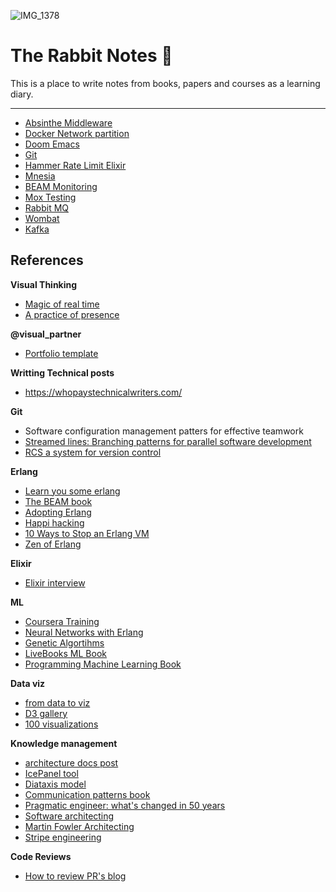 ![IMG_1378](https://github.com/carlogilmar/the-rabbit-notes/assets/17634377/e526c77c-baff-4e65-b195-135e2aff702b)

# The Rabbit Notes 🐇

This is a place to write notes from books, papers and courses as a learning diary.

---

- [Absinthe Middleware](rabbit_holes/absinthe.md)
- [Docker Network partition](rabbit_holes/docker.md)
- [Doom Emacs](rabbit_holes/emacs_doom.md)
- [Git](rabbit_holes/git-learning.md)
- [Hammer Rate Limit Elixir](rabbit_holes/hammer.md)
- [Mnesia](rabbit_holes/mnesia_basics.md)
- [BEAM Monitoring](rabbit_holes/monitoring.md)
- [Mox Testing](rabbit_holes/mox.md)
- [Rabbit MQ](rabbit_holes/rabbitmq.md)
- [Wombat](rabbit_holes/wombat.md)
- [Kafka](rabbit_holes/kafka.md)


## References

**Visual Thinking**
- [Magic of real time](https://www.griotseye.com/insights/magic-realtime?fbclid=IwAR18itCVCuCMdrqsap1UX2PKRzAYFFBBhpQTIoHf5hhEm9z-CyC-Hj6VdHk)
- [A practice of presence](https://www.byjuliabakay.com/post/graphic-recording-a-practice-of-presence?fbclid=IwAR2ev27DvkY3lcNX88bT3iqdKPiS3L3ogjTMYd_JG4P9k-xwEhsRnM1Xvvg)

**@visual_partner**

- [Portfolio template](https://themeforest.net/item/info-personal-portfolio-resume-template/48947458)

**Writting Technical posts**

- https://whopaystechnicalwriters.com/

**Git**

- Software configuration management patters for effective teamwork
- [Streamed lines: Branching patterns for parallel software development](https://acme.bradapp.net/branching/)
- [RCS a system for version control](https://www.gnu.org/software/rcs/tichy-paper.pdf)


**Erlang**

- [Learn you some erlang](https://learnyousomeerlang.com/content)
- [The BEAM book](https://blog.stenmans.org/theBeamBook/)
- [Adopting Erlang](https://adoptingerlang.org/docs/development/setup/)
- [Happi hacking](https://happihacking.com/blog/)
- [10 Ways to Stop an Erlang VM](https://medium.com/erlang-battleground/10-ways-to-stop-an-erlang-vm-7016bd593a5)
- [Zen of Erlang](https://ferd.ca/the-zen-of-erlang.html)


**Elixir**

- [Elixir interview](https://medium.com/@marinakrasnovatr81/few-popular-elixir-and-erlang-interview-questions-you-would-like-to-be-prepared-to-eb5d9aa0f18)

**ML**

- [Coursera Training](https://www.coursera.org/specializations/machine-learning-introduction?#courses)
- [Neural Networks with Erlang](https://link.springer.com/book/10.1007/978-1-4614-4463-3)
- [Genetic Algortihms](https://pragprog.com/titles/smgaelixir/genetic-algorithms-in-elixir/)
- [LiveBooks ML Book](https://github.com/nickgnd/programming-machine-learning-livebooks?tab=readme-ov-file)
- [Programming Machine Learning Book](https://pragprog.com/titles/pplearn/programming-machine-learning/)

**Data viz**
- [from data to viz](https://www.data-to-viz.com/)
- [D3 gallery](https://d3-graph-gallery.com/index.html)
- [100 visualizations](https://100.datavizproject.com/)

**Knowledge management**
- [architecture docs post](https://surviving-software-architecture.ghost.io/architecture-documentation/#different-types-of-documentation)
- [IcePanel tool](https://icepanel.io/pricing)
- [Diataxis model](https://diataxis.fr/?ref=surviving-software-architecture.ghost.io)
- [Communication patterns book](https://www.amazon.es/dp/1098140540)
- [Pragmatic engineer: what's changed in 50 years](https://newsletter.pragmaticengineer.com/p/mythical-man-month-part-3)
- [Software architecting](https://blogboard.io/topic/Software%20Architecture)
- [Martin Fowler Architecting](https://martinfowler.com/architecture/)
- [Stripe engineering](https://newsletter.pragmaticengineer.com/p/stripe)

**Code Reviews**
- [How to review PR's blog](https://mtlynch.io/human-code-reviews-2/)
